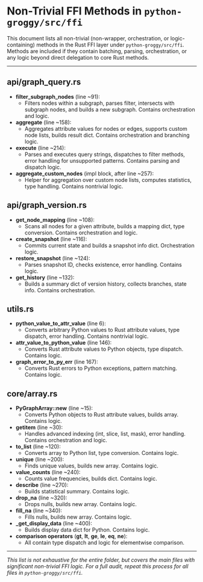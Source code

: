 # Non-Trivial FFI Methods in `python-groggy/src/ffi`

This document lists all non-trivial (non-wrapper, orchestration, or logic-containing) methods in the Rust FFI layer under `python-groggy/src/ffi`. Methods are included if they contain batching, parsing, orchestration, or any logic beyond direct delegation to core Rust methods.

---

## api/graph_query.rs

- **filter_subgraph_nodes** (line ~91):
  - Filters nodes within a subgraph, parses filter, intersects with subgraph nodes, and builds a new subgraph. Contains orchestration and logic.
- **aggregate** (line ~158):
  - Aggregates attribute values for nodes or edges, supports custom node lists, builds result dict. Contains orchestration and branching logic.
- **execute** (line ~214):
  - Parses and executes query strings, dispatches to filter methods, error handling for unsupported patterns. Contains parsing and dispatch logic.
- **aggregate_custom_nodes** (impl block, after line ~257):
  - Helper for aggregation over custom node lists, computes statistics, type handling. Contains nontrivial logic.

## api/graph_version.rs

- **get_node_mapping** (line ~108):
  - Scans all nodes for a given attribute, builds a mapping dict, type conversion. Contains orchestration and logic.
- **create_snapshot** (line ~116):
  - Commits current state and builds a snapshot info dict. Orchestration logic.
- **restore_snapshot** (line ~124):
  - Parses snapshot ID, checks existence, error handling. Contains logic.
- **get_history** (line ~132):
  - Builds a summary dict of version history, collects branches, state info. Contains orchestration.

## utils.rs

- **python_value_to_attr_value** (line 6):
  - Converts arbitrary Python values to Rust attribute values, type dispatch, error handling. Contains nontrivial logic.
- **attr_value_to_python_value** (line 146):
  - Converts Rust attribute values to Python objects, type dispatch. Contains logic.
- **graph_error_to_py_err** (line 167):
  - Converts Rust errors to Python exceptions, pattern matching. Contains logic.

## core/array.rs

- **PyGraphArray::new** (line ~15):
  - Converts Python objects to Rust attribute values, builds array. Contains logic.
- **__getitem__** (line ~30):
  - Handles advanced indexing (int, slice, list, mask), error handling. Contains orchestration and logic.
- **to_list** (line ~120):
  - Converts array to Python list, type conversion. Contains logic.
- **unique** (line ~200):
  - Finds unique values, builds new array. Contains logic.
- **value_counts** (line ~240):
  - Counts value frequencies, builds dict. Contains logic.
- **describe** (line ~270):
  - Builds statistical summary. Contains logic.
- **drop_na** (line ~320):
  - Drops nulls, builds new array. Contains logic.
- **fill_na** (line ~340):
  - Fills nulls, builds new array. Contains logic.
- **_get_display_data** (line ~400):
  - Builds display data dict for Python. Contains logic.
- **comparison operators** (__gt__, __lt__, __ge__, __le__, __eq__, __ne__):
  - All contain type dispatch and logic for elementwise comparison.

---

*This list is not exhaustive for the entire folder, but covers the main files with significant non-trivial FFI logic. For a full audit, repeat this process for all files in `python-groggy/src/ffi`.*
